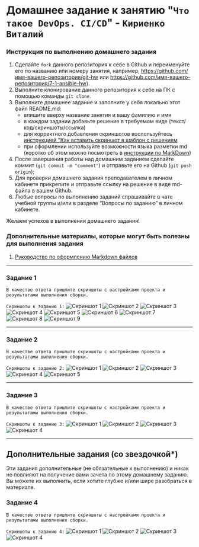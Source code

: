 # Домашнее задание к занятию "`Что такое DevOps. СI/СD`" - `Кириенко Виталий`


### Инструкция по выполнению домашнего задания

   1. Сделайте `fork` данного репозитория к себе в Github и переименуйте его по названию или номеру занятия, например, https://github.com/имя-вашего-репозитория/git-hw или  https://github.com/имя-вашего-репозитория/7-1-ansible-hw).
   2. Выполните клонирование данного репозитория к себе на ПК с помощью команды `git clone`.
   3. Выполните домашнее задание и заполните у себя локально этот файл README.md:
      - впишите вверху название занятия и вашу фамилию и имя
      - в каждом задании добавьте решение в требуемом виде (текст/код/скриншоты/ссылка)
      - для корректного добавления скриншотов воспользуйтесь [инструкцией "Как вставить скриншот в шаблон с решением](https://github.com/netology-code/sys-pattern-homework/blob/main/screen-instruction.md)
      - при оформлении используйте возможности языка разметки md (коротко об этом можно посмотреть в [инструкции  по MarkDown](https://github.com/netology-code/sys-pattern-homework/blob/main/md-instruction.md))
   4. После завершения работы над домашним заданием сделайте коммит (`git commit -m "comment"`) и отправьте его на Github (`git push origin`);
   5. Для проверки домашнего задания преподавателем в личном кабинете прикрепите и отправьте ссылку на решение в виде md-файла в вашем Github.
   6. Любые вопросы по выполнению заданий спрашивайте в чате учебной группы и/или в разделе “Вопросы по заданию” в личном кабинете.
   
Желаем успехов в выполнении домашнего задания!
   
### Дополнительные материалы, которые могут быть полезны для выполнения задания

1. [Руководство по оформлению Markdown файлов](https://gist.github.com/Jekins/2bf2d0638163f1294637#Code)

---

### Задание 1

`В качестве ответа пришлите скриншоты с настройками проекта и результатами выполнения сборки.`

`Скриншоты к заданию 1:`
![Скриншот 1](https://github.com/vkir43/git/blob/main/ci-cd/img/jenkins1.jpg)
![Скриншот 2](https://github.com/vkir43/git/blob/main/ci-cd/img/jenkins2.jpg)
![Скриншот 3](https://github.com/vkir43/git/blob/main/ci-cd/img/jenkins3.jpg)
![Скриншот 4](https://github.com/vkir43/git/blob/main/ci-cd/img/jenkins4.jpg)
![Скриншот 5](https://github.com/vkir43/git/blob/main/ci-cd/img/jenkins5.jpg)
![Скриншот 6](https://github.com/vkir43/git/blob/main/ci-cd/img/jenkins6.jpg)
![Скриншот 7](https://github.com/vkir43/git/blob/main/ci-cd/img/jenkins7.jpg)
![Скриншот 8](https://github.com/vkir43/git/blob/main/ci-cd/img/jenkins8.jpg)
![Скриншот 9](https://github.com/vkir43/git/blob/main/ci-cd/img/jenkins9.jpg)


---

### Задание 2

`В качестве ответа пришлите скриншоты с настройками проекта и результатами выполнения сборки.`

`Скриншоты к заданию 2:`
![Скриншот 1](https://github.com/vkir43/git/blob/main/ci-cd/img/jenkins10.jpg)
![Скриншот 2](https://github.com/vkir43/git/blob/main/ci-cd/img/jenkins11.jpg)
![Скриншот 3](https://github.com/vkir43/git/blob/main/ci-cd/img/jenkins12.jpg)
![Скриншот 4](https://github.com/vkir43/git/blob/main/ci-cd/img/jenkins13.jpg)
![Скриншот 5](https://github.com/vkir43/git/blob/main/ci-cd/img/jenkins14.jpg)


---

### Задание 3

`В качестве ответа пришлите скриншоты с настройками проекта и результатами выполнения сборки.`

`Скриншоты к заданию 3:`
![Скриншот 1](https://github.com/vkir43/git/blob/main/ci-cd/img/jenkins15.jpg)
![Скриншот 2](https://github.com/vkir43/git/blob/main/ci-cd/img/jenkins16.jpg)
![Скриншот 3](https://github.com/vkir43/git/blob/main/ci-cd/img/jenkins17.jpg)
![Скриншот 4](https://github.com/vkir43/git/blob/main/ci-cd/img/jenkins18.jpg)

---
## Дополнительные задания (со звездочкой*)

Эти задания дополнительные (не обязательные к выполнению) и никак не повлияют на получение вами зачета по этому домашнему заданию. Вы можете их выполнить, если хотите глубже и/или шире разобраться в материале.

### Задание 4

`В качестве ответа пришлите скриншоты с настройками проекта и результатами выполнения сборки.`

`Скриншоты к заданию 4:`
![Скриншот 1](https://github.com/vkir43/git/blob/main/ci-cd/img/jenkins19.jpg)
![Скриншот 2](https://github.com/vkir43/git/blob/main/ci-cd/img/jenkins20.jpg)
![Скриншот 3](https://github.com/vkir43/git/blob/main/ci-cd/img/jenkins21.jpg)
![Скриншот 4](https://github.com/vkir43/git/blob/main/ci-cd/img/jenkins22.jpg)
